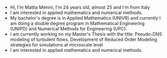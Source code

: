 - Hi, I'm Mattia Menini, I'm 24 years old, almost 25 and I'm from Italy
- I am interested in applied mathematics and numerical methods.
- My bachelor's degree is in Applied Mathematics (UNIVR) and
currently I am doing a double degree program in Mathematical
Engineering (UNIPD) and Numerical Methods for Engineering (UPC).
- I am currently working on my Master's Thesis with the title:
Pseudo-DNS modeling of turbulent flows,
Development of Reduced Order Modeling strategies for simulations at microscale level ​
- I am interested in applied mathematics and numerical methods.
